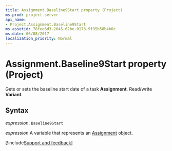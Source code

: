 ```yaml
---
title: Assignment.Baseline9Start property (Project)
ms.prod: project-server
api_name:
- Project.Assignment.Baseline9Start
ms.assetid: 78fee6d3-2645-62be-0173-9f35b58b4b0c
ms.date: 06/08/2017
localization_priority: Normal
---
```



# Assignment.Baseline9Start property (Project)

Gets or sets the baseline start date of a task  **Assignment**. Read/write **Variant**.


## Syntax

_expression_. `Baseline9Start`

_expression_ A variable that represents an [Assignment](./Project.Assignment.md) object.

[!include[Support and feedback](~/includes/feedback-boilerplate.md)]